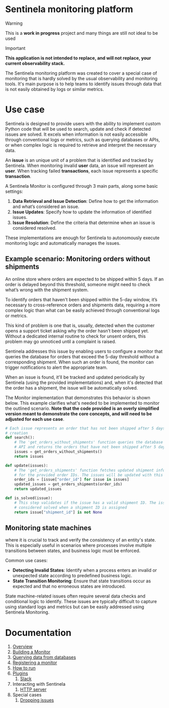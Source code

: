 # Sentinela monitoring platform
> [!WARNING]
> This is a **work in progress** project and many things are still not ideal to be used

> [!IMPORTANT]
> **This application is not intended to replace, and will not replace, your current observability stack.**

The Sentinela monitoring platform was created to cover a special case of monitoring that is hardly solved by the usual observability and monitoring tools. It's main purpose is to help teams to identify issues through data that is not easily obtained by logs or similar metrics.

# Use case
Sentinela is designed to provide users with the ability to implement custom Python code that will be used to search, update and check if detected issues are solved. It excels when information is not easily accessible through conventional logs or metrics, such as querying databases or APIs, or when complex logic is required to retrieve and interpret the necessary data.

An **issue** is an unique unit of a problem that is identified and tracked by Sentinela. When monitoring invalid **user** data, an issue will represent an **user**. When tracking failed **transactions**, each issue represents a specific **transaction**.

A Sentinela Monitor is configured through 3 main parts, along some basic settings:
1. **Data Retrieval and Issue Detection**: Define how to get the information and what’s considered an issue.
2. **Issue Updates**: Specify how to update the information of identified issues.
3. **Issue Resolution**: Define the criteria that determine when an issue is considered resolved.

These implementations are enough for Sentinela to autonomously execute monitoring logic and automatically manages the issues.

## Example scenario: Monitoring orders without shipments
An online store where orders are expected to be shipped within 5 days. If an order is delayed beyond this threshold, someone might need to check what’s wrong with the shipment system.

To identify orders that haven't been shipped within the 5-day window, it’s necessary to cross-reference orders and shipments data, requiring a more complex logic than what can be easily achieved through conventional logs or metrics.

This kind of problem is one that is, usually, detected when the customer opens a support ticket asking why the order hasn’t been shipped yet. Without a dedicated internal routine to check for unsent orders, this problem may go unnoticed until a complaint is raised.

Sentinela addresses this issue by enabling users to configure a monitor that queries the database for orders that exceed the 5-day threshold without a corresponding shipment. When such an order is found, the monitor can trigger notifications to alert the appropriate team.

When an issue is found, it'll be tracked and updated periodically by Sentinela (using the provided implementations) and, when it's detected that the order has a shipment, the issue will be automatically solved.

The Monitor implementation that demonstrates this behavior is shown below. This example clarifies what's needed to be implemented to monitor the outlined scenario. **Note that the code provided is an overly simplified version meant to demonstrate the core concepts, and will need to be adjusted for each use case**.

```python
# Each issue represents an order that has not been shipped after 5 days of
# creation
def search():
    # The 'get_orders_without_shipments' function queries the database or an
    # API and returns the orders that have not been shipped after 5 days
    issues = get_orders_without_shipments()
    return issues

def update(issues):
    # The 'get_orders_shipments' function fetches updated shipment information
    # for the provided order IDs. The issues will be updated with this new data
    order_ids = [issue["order_id"] for issue in issues]
    updated_issues = get_orders_shipments(order_ids)
    return updated_issues

def is_solved(issue):
    # This step validates if the issue has a valid shipment ID. The issue is
    # considered solved when a shipment ID is assigned
    return issue["shipment_id"] is not None
```

## Monitoring state machines
where it is crucial to track and verify the consistency of an entity's state. This is especially useful in scenarios where processes involve multiple transitions between states, and business logic must be enforced.

Common use cases:
- **Detecting Invalid States**: Identify when a process enters an invalid or unexpected state according to predefined business logic.
- **State Transition Monitoring**: Ensure that state transitions occur as expected and that no erroneous states are introduced.

State machine-related issues often require several data checks and conditional logic to identify. These issues are typically difficult to capture using standard logs and metrics but can be easily addressed using Sentinela Monitoring.

# Documentation
1. [Overview](./docs/overview.md)
2. [Building a Monitor](./docs/monitor.md)
3. [Querying data from databases](./docs/querying.md)
4. [Registering a monitor](./docs/monitor_registering.md)
5. [How to run](./docs/how_to_run.md)
6. [Plugins](./docs/plugins.md)
    1. [Slack](./docs/plugin_slack.md)
7. Interacting with Sentinela
    1. [HTTP server](./docs/http_server.md)
8. Special cases
    1. [Dropping issues](./docs/dropping_issues.md)
